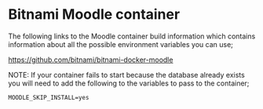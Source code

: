 # Bitnami Moodle container

The following links to the Moodle container build information which contains information about all the possible environment variables you can use;

https://github.com/bitnami/bitnami-docker-moodle

NOTE: If your container fails to start because the database already exists you will need to add the following to the variables to pass to the container;

```
MOODLE_SKIP_INSTALL=yes
```
